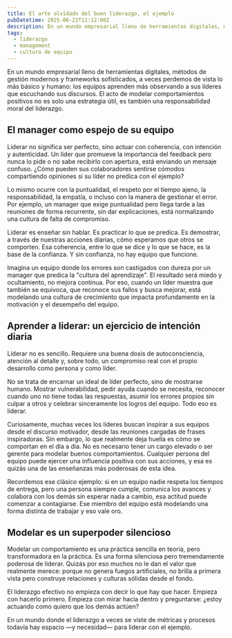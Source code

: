 ```yaml
---
title: El arte olvidado del buen liderazgo, el ejemplo
pubDatetime: 2025-06-22T11:12:00Z
description: En un mundo empresarial lleno de herramientas digitales, métodos de gestión modernos y frameworks sofisticados, a veces perdemos de vista lo más básico y humano, los equipos aprenden más observando a sus líderes que escuchando sus discursos. El acto de modelar comportamientos positivos no es solo una estrategia útil, es también una responsabilidad moral del liderazgo.
tags:
  - liderazgo
  - management
  - cultura de equipo
---
```


En un mundo empresarial lleno de herramientas digitales, métodos de gestión modernos y frameworks sofisticados, a veces perdemos de vista lo más básico y humano: los equipos aprenden más observando a sus líderes que escuchando sus discursos. El acto de modelar comportamientos positivos no es solo una estrategia útil, es también una responsabilidad moral del liderazgo.

## El manager como espejo de su equipo

Liderar no significa ser perfecto, sino actuar con coherencia, con intención y autenticidad. Un líder que promueve la importancia del feedback pero nunca lo pide o no sabe recibirlo con apertura, está enviando un mensaje confuso. ¿Cómo pueden sus colaboradores sentirse cómodos compartiendo opiniones si su líder no predica con el ejemplo?

Lo mismo ocurre con la puntualidad, el respeto por el tiempo ajeno, la responsabilidad, la empatía, o incluso con la manera de gestionar el error. Por ejemplo, un manager que exige puntualidad pero llega tarde a las reuniones de forma recurrente, sin dar explicaciones, está normalizando una cultura de falta de compromiso.

Liderar es enseñar sin hablar. Es practicar lo que se predica. Es demostrar, a través de nuestras acciones diarias, cómo esperamos que otros se comporten. Esa coherencia, entre lo que se dice y lo que se hace, es la base de la confianza. Y sin confianza, no hay equipo que funcione.

Imagina un equipo donde los errores son castigados con dureza por un manager que predica la "cultura del aprendizaje". El resultado será miedo y ocultamiento, no mejora continua. Por eso, cuando un líder muestra que también se equivoca, que reconoce sus fallos y busca mejorar, está modelando una cultura de crecimiento que impacta profundamente en la motivación y el desempeño del equipo.

## Aprender a liderar: un ejercicio de intención diaria

Liderar no es sencillo. Requiere una buena dosis de autoconsciencia, atención al detalle y, sobre todo, un compromiso real con el propio desarrollo como persona y como líder.

No se trata de encarnar un ideal de líder perfecto, sino de mostrarse humano. Mostrar vulnerabilidad, pedir ayuda cuando se necesita, reconocer cuando uno no tiene todas las respuestas, asumir los errores propios sin culpar a otros y celebrar sinceramente los logros del equipo. Todo eso es liderar.

Curiosamente, muchas veces los líderes buscan inspirar a sus equipos desde el discurso motivador, desde las reuniones cargadas de frases inspiradoras. Sin embargo, lo que realmente deja huella es cómo se comportan en el día a día. No es necesario tener un cargo elevado o ser gerente para modelar buenos comportamientos. Cualquier persona del equipo puede ejercer una influencia positiva con sus acciones, y esa es quizás una de las enseñanzas más poderosas de esta idea.

Recordemos ese clásico ejemplo: si en un equipo nadie respeta los tiempos de entrega, pero una persona siempre cumple, comunica los avances y colabora con los demás sin esperar nada a cambio, esa actitud puede comenzar a contagiarse. Ese miembro del equipo está modelando una forma distinta de trabajar y eso vale oro.

## Modelar es un superpoder silencioso

Modelar un comportamiento es una práctica sencilla en teoría, pero transformadora en la práctica. Es una forma silenciosa pero tremendamente poderosa de liderar. Quizás por eso muchos no le dan el valor que realmente merece: porque no genera fuegos artificiales, no brilla a primera vista pero construye relaciones y culturas sólidas desde el fondo.

El liderazgo efectivo no empieza con decir lo que hay que hacer. Empieza con hacerlo primero. Empieza con mirar hacia dentro y preguntarse: ¿estoy actuando como quiero que los demás actúen?

En un mundo donde el liderazgo a veces se viste de métricas y procesos todavía hay espacio —y necesidad— para liderar con el ejemplo.
